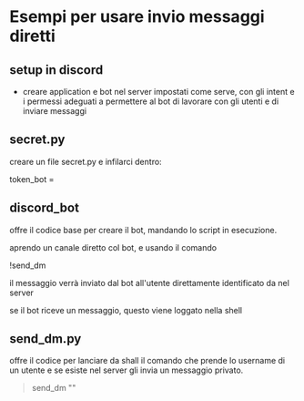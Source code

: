 # Esempi per usare invio messaggi diretti 

## setup in discord

- creare application e bot nel server impostati come serve, con gli intent e i permessi adeguati a permettere al bot di lavorare con gli utenti e di inviare messaggi

## secret.py

creare un file secret.py e infilarci dentro:

  token_bot = <token del bot>

## discord_bot

offre il codice base per creare il bot, mandando lo script in esecuzione.

aprendo un canale diretto col bot, e usando il comando 

  !send_dm <username> <messaggio>

il messaggio <messaggio> verrà inviato dal bot all'utente direttamente identificato da <username> nel server

se il bot riceve un messaggio, questo viene loggato nella shell

## send_dm.py

offre il codice per lanciare da shall il comando che prende lo username di un utente e se esiste nel server gli invia un messaggio privato.

  > send_dm <username> "<messaggio>"